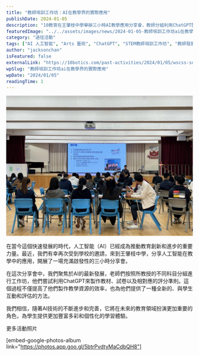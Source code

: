 ```yaml
---
title: "教師培訓工作坊：AI在教學界的實際應用"
publishDate: 2024-01-05
description: "10教育在王肇枝中學舉辦三小時AI教學應用分享會，教師分組利用ChatGPT製作教材、試卷和評分準則，提升教學資源製作效率，為學生提供個性化學習體驗。"
featuredImage: "../../assets/images/news/2024-01-05-教師培訓工作坊ai在教學界的實際應用/image1.jpg"
category: "過往活動"
tags: ["AI 人工智能", "Arts 藝術", "ChatGPT", "STEM教師培訓工作坊", "教師發展日"]
author: "jacksonchan"
isFeatured: false
externalLink: "https://10botics.com/past-activities/2024/01/05/wscss-sdd/"
wpSlug: "教師培訓工作坊ai在教學界的實際應用"
wpDate: "2024/01/05"
readingTime: 1
---
```


![王肇枝中學SDD](../../assets/images/news/2024-01-05-教師培訓工作坊ai在教學界的實際應用/image2.jpg)

在當今這個快速發展的時代，人工智能（AI）已經成為推動教育創新和進步的重要力量。最近，我們有幸再次受到學校的邀請，來到王肇枝中學，分享人工智能在教學中的應用，開展了一場充滿啟發性的三小時分享會。

在這次分享會中，我們聚焦於AI的最新發展，老師們按照所教授的不同科目分組進行工作坊，他們嘗試利用ChatGPT來製作教材、試卷以及相對應的評分準則。這個過程不僅提高了他們製作教學資源的效率，也為他們提供了一種全新的、與學生互動和評估的方法。

我們相信，隨著AI技術的不斷進步和完善，它將在未來的教育領域扮演更加重要的角色，為學生提供更加豐富多彩和個性化的學習體驗。

更多活動照片

[embed-google-photos-album link="https://photos.app.goo.gl/5btrPvdtyMaCdbQH8"]
